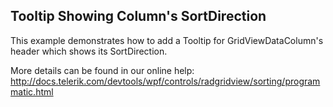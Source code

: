## Tooltip Showing Column's SortDirection
This example demonstrates how to add a Tooltip for GridViewDataColumn's header which shows its SortDirection.

More details can be found in our online help:
http://docs.telerik.com/devtools/wpf/controls/radgridview/sorting/programmatic.html

[//]: <KeyWords: gridviewdatacolumn, header>